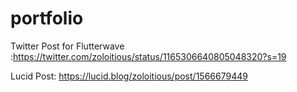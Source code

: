 # portfolio

Twitter Post for Flutterwave :https://twitter.com/zoloitious/status/1165306640805048320?s=19


Lucid Post: https://lucid.blog/zoloitious/post/1566679449
